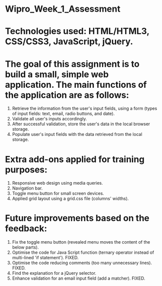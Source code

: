 # Wipro_Week_1_Assessment

# Technologies used: HTML/HTML3, CSS/CSS3, JavaScript, jQuery.

# The goal of this assignment is to build a small, simple web application. The main functions of the application are as follows:
1. Retrieve the information from the user's input fields, using a form (types of input fields: text, email, radio buttons, and date).
2. Validate all user's inputs accordingly.
3. After successful validation, store the user's data in the local browser storage.
4. Populate user's input fields with the data retrieved from the local storage.

# Extra add-ons applied for training purposes:
1. Responsive web design using media queries.
2. Navigation bar.
3. Toggle menu button for small screen devices.
4. Applied grid layout using a grid.css file (columns' widths).

# Future improvements based on the feedback:
1. Fix the toggle menu button (revealed menu moves the content of the below parts).
2. Optimise the code for Java Script function (ternary operator instead of multi-lined 'if statement'). FIXED.
3. Optimise the code reducing comments (too many unnecessary lines). FIXED.
4. Find the explanation for a jQuery selector.
5. Enhance validation for an email input field (add a matcher). FIXED.
